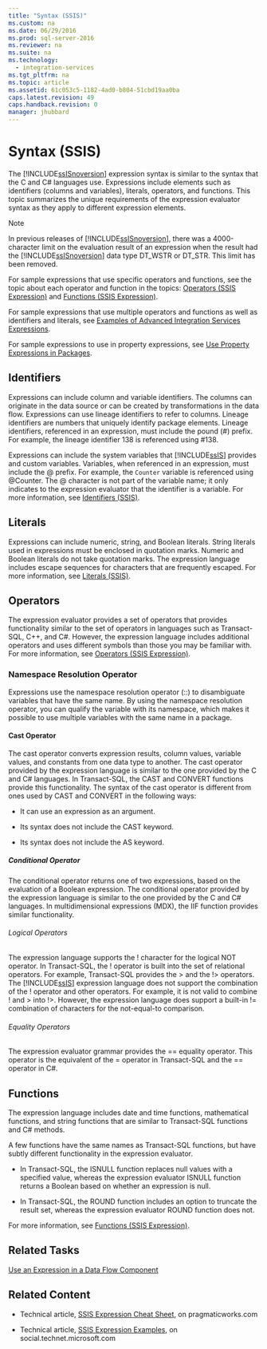 ```yaml
---
title: "Syntax (SSIS)"
ms.custom: na
ms.date: 06/29/2016
ms.prod: sql-server-2016
ms.reviewer: na
ms.suite: na
ms.technology: 
  - integration-services
ms.tgt_pltfrm: na
ms.topic: article
ms.assetid: 61c053c5-1182-4ad0-b804-51cbd19aa0ba
caps.latest.revision: 49
caps.handback.revision: 0
manager: jhubbard
---
```

# Syntax (SSIS)
The [!INCLUDE[ssISnoversion](../../Topics/TopicNameContainA/tokens/ssISnoversion_md.md)] expression syntax is similar to the syntax that the C and C# languages use. Expressions include elements such as identifiers (columns and variables), literals, operators, and functions. This topic summarizes the unique requirements of the expression evaluator syntax as they apply to different expression elements.  
  
> [!NOTE]  
>  In previous releases of [!INCLUDE[ssISnoversion](../../Topics/TopicNameContainA/tokens/ssISnoversion_md.md)], there was a 4000-character limit on the evaluation result of an expression when the result had the [!INCLUDE[ssISnoversion](../../Topics/TopicNameContainA/tokens/ssISnoversion_md.md)] data type DT_WSTR or DT_STR. This limit has been removed.  
  
 For sample expressions that use specific operators and functions, see the topic about each operator and function in the topics: [Operators (SSIS Expression)](../../Topics/TopicNameNotContainA/Operators--SSIS-Expression-.md) and [Functions (SSIS Expression)](../../Topics/TopicNameNotContainA/Functions--SSIS-Expression-.md).  
  
 For sample expressions that use multiple operators and functions as well as identifiers and literals, see [Examples of Advanced Integration Services Expressions](../../Topics/TopicNameNotContainA/Examples-of-Advanced-Integration-Services-Expressions.md).  
  
 For sample expressions to use in property expressions, see [Use Property Expressions in Packages](../../Topics/TopicNameNotContainA/Use-Property-Expressions-in-Packages.md).  
  
## Identifiers  
 Expressions can include column and variable identifiers. The columns can originate in the data source or can be created by transformations in the data flow. Expressions can use lineage identifiers to refer to columns. Lineage identifiers are numbers that uniquely identify package elements. Lineage identifiers, referenced in an expression, must include the pound (#) prefix. For example, the lineage identifier 138 is referenced using #138.  
  
 Expressions can include the system variables that [!INCLUDE[ssIS](../../Topics/TopicNameContainA/tokens/ssIS_md.md)] provides and custom variables. Variables, when referenced in an expression, must include the @ prefix. For example, the `Counter` variable is referenced using @Counter. The @ character is not part of the variable name; it only indicates to the expression evaluator that the identifier is a variable. For more information, see [Identifiers (SSIS)](../../Topics/TopicNameNotContainA/Identifiers--SSIS-.md).  
  
## Literals  
 Expressions can include numeric, string, and Boolean literals. String literals used in expressions must be enclosed in quotation marks. Numeric and Boolean literals do not take quotation marks. The expression language includes escape sequences for characters that are frequently escaped. For more information, see [Literals (SSIS)](../../Topics/TopicNameNotContainA/Literals--SSIS-.md).  
  
## Operators  
 The expression evaluator provides a set of operators that provides functionality similar to the set of operators in languages such as Transact-SQL, C++, and C#. However, the expression language includes additional operators and uses different symbols than those you may be familiar with. For more information, see [Operators (SSIS Expression)](../../Topics/TopicNameNotContainA/Operators--SSIS-Expression-.md).  
  
### Namespace Resolution Operator  
 Expressions use the namespace resolution operator (::) to disambiguate variables that have the same name. By using the namespace resolution operator, you can qualify the variable with its namespace, which makes it possible to use multiple variables with the same name in a package.  
  
#### Cast Operator  
 The cast operator converts expression results, column values, variable values, and constants from one data type to another. The cast operator provided by the expression language is similar to the one provided by the C and C# languages. In Transact-SQL, the CAST and CONVERT functions provide this functionality. The syntax of the cast operator is different from ones used by CAST and CONVERT in the following ways:  
  
-   It can use an expression as an argument.  
  
-   Its syntax does not include the CAST keyword.  
  
-   Its syntax does not include the AS keyword.  
  
##### Conditional Operator  
 The conditional operator returns one of two expressions, based on the evaluation of a Boolean expression. The conditional operator provided by the expression language is similar to the one provided by the C and C# languages. In multidimensional expressions (MDX), the IIF function provides similar functionality.  
  
###### Logical Operators  
 The expression language supports the ! character for the logical NOT operator. In Transact-SQL, the ! operator is built into the set of relational operators. For example, Transact-SQL provides the > and the !> operators. The [!INCLUDE[ssIS](../../Topics/TopicNameContainA/tokens/ssIS_md.md)] expression language does not support the combination of the ! operator and other operators. For example, it is not valid to combine ! and > into !>. However, the expression language does support a built-in != combination of characters for the not-equal-to comparison.  
  
###### Equality Operators  
 The expression evaluator grammar provides the == equality operator. This operator is the equivalent of the = operator in Transact-SQL and the == operator in C#.  
  
## Functions  
 The expression language includes date and time functions, mathematical functions, and string functions that are similar to Transact-SQL functions and C# methods.  
  
 A few functions have the same names as Transact-SQL functions, but have subtly different functionality in the expression evaluator.  
  
-   In Transact-SQL, the ISNULL function replaces null values with a specified value, whereas the expression evaluator ISNULL function returns a Boolean based on whether an expression is null.  
  
-   In Transact-SQL, the ROUND function includes an option to truncate the result set, whereas the expression evaluator ROUND function does not.  
  
 For more information, see [Functions (SSIS Expression)](../../Topics/TopicNameNotContainA/Functions--SSIS-Expression-.md).  
  
## Related Tasks  
 [Use an Expression in a Data Flow Component](../../Topics/TopicNameContainA/Use-an-Expression-in-a-Data-Flow-Component.md)  
  
## Related Content  
  
-   Technical article, [SSIS Expression Cheat Sheet](http://go.microsoft.com/fwlink/?LinkId=746575), on pragmaticworks.com  
  
-   Technical article, [SSIS Expression Examples](http://go.microsoft.com/fwlink/?LinkId=220761), on social.technet.microsoft.com